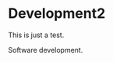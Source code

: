 # Development2

<!DOCTYPE html>
<html>
<head>
  <title>Wonderheras</title>
</head>
<body>

<p>This is just a test.</p>
<p>Software development.</p>

</body>
</html>
